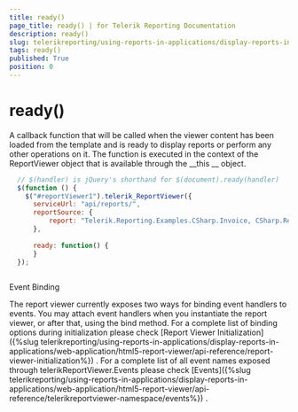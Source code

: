```yaml
---
title: ready()
page_title: ready() | for Telerik Reporting Documentation
description: ready()
slug: telerikreporting/using-reports-in-applications/display-reports-in-applications/web-application/html5-report-viewer/api-reference/reportviewer/events/ready()
tags: ready()
published: True
position: 0
---
```


# ready()



A callback function that will be called when the viewer content has been loaded from the template and is ready to display reports
          or perform any other operations on it. The function is executed in the context of the ReportViewer object that is available through
          the 
__this
__ object.
        


	
````js
  // $(handler) is jQuery's shorthand for $(document).ready(handler)
  $(function () {
    $("#reportViewer1").telerik_ReportViewer({
      serviceUrl: "api/reports/",
      reportSource: {
          report: "Telerik.Reporting.Examples.CSharp.Invoice, CSharp.ReportLibrary"
      },
      
      ready: function() { 
      }
  });
          
````


Event Binding


The report viewer currently exposes two ways for binding event handlers to events.
        You may attach event handlers when you instantiate the report viewer, or after that, using the bind method.
        For a complete list of binding options during initialization please check 
[Report Viewer Initialization]({%slug telerikreporting/using-reports-in-applications/display-reports-in-applications/web-application/html5-report-viewer/api-reference/report-viewer-initialization%})
.
        For a complete list of all event names exposed through telerikReportViewer.Events please check 
[Events]({%slug telerikreporting/using-reports-in-applications/display-reports-in-applications/web-application/html5-report-viewer/api-reference/telerikreportviewer-namespace/events%})
.
      


